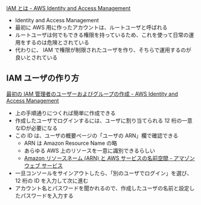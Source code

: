 [IAM とは - AWS Identity and Access Management](https://docs.aws.amazon.com/ja_jp/IAM/latest/UserGuide/introduction.html)

- Identity and Access Management
- 最初に AWS 用に作ったアカウントは、ルートユーザと呼ばれる
- ルートユーザは何でもできる権限を持っているため、これを使って日常の運用をするのは危険とされている
- 代わりに、 IAM で権限が制限されたユーザを作り、そちらで運用するのが良いとされている

## IAM ユーザの作り方
[最初の IAM 管理者のユーザーおよびグループの作成 - AWS Identity and Access Management](https://docs.aws.amazon.com/ja_jp/IAM/latest/UserGuide/getting-started_create-admin-group.html)

- 上の手順通りにつくれば簡単に作成できる
- 作成したユーザでログインするには、ユーザに割り当てられる 12 桁の一意なIDが必要になる
- この ID は、ユーザの概要ページの「ユーザの ARN」欄で確認できる
    - ARN は Amazon Resource Name の略
    - あらゆる AWS 上のリソースを一意に識別できるらしい
    - [Amazon リソースネーム (ARN) と AWS サービスの名前空間 - アマゾン ウェブ サービス](https://docs.aws.amazon.com/ja_jp/general/latest/gr/aws-arns-and-namespaces.html)
- 一旦コンソールをサインアウトしたら、「別のユーザでログイン」を選び、 12 桁の ID を入力して次に進む
- アカウント名とパスワードを聞かれるので、作成したユーザの名前と設定したパスワードを入力する
